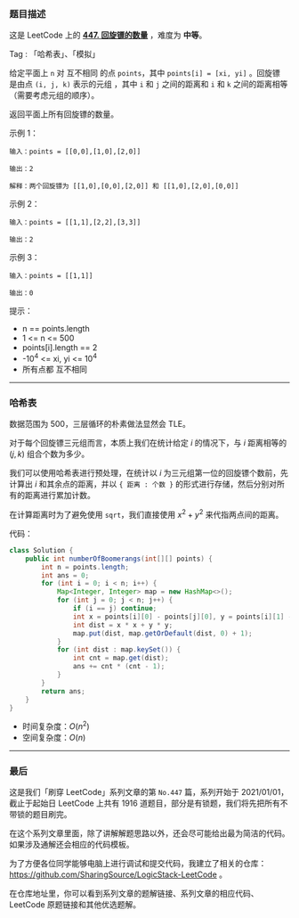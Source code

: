 ### 题目描述

这是 LeetCode 上的 **[447. 回旋镖的数量](https://leetcode-cn.com/problems/number-of-boomerangs/solution/gong-shui-san-xie-shu-ju-jie-gou-yun-yon-evu2/)** ，难度为 **中等**。

Tag : 「哈希表」、「模拟」

给定平面上 `n` 对 互不相同 的点 `points`，其中 `points[i] = [xi, yi]` 。回旋镖 是由点 `(i, j, k)` 表示的元组 ，其中 `i` 和 `j` 之间的距离和 `i` 和 `k` 之间的距离相等（需要考虑元组的顺序）。

返回平面上所有回旋镖的数量。


示例 1：
```
输入：points = [[0,0],[1,0],[2,0]]

输出：2

解释：两个回旋镖为 [[1,0],[0,0],[2,0]] 和 [[1,0],[2,0],[0,0]]
```
示例 2：
```
输入：points = [[1,1],[2,2],[3,3]]

输出：2
```
示例 3：
```
输入：points = [[1,1]]

输出：0
```

提示：
* n == points.length
* 1 <= n <= 500
* points[i].length == 2
* -$10^4$ <= xi, yi <= $10^4$
* 所有点都 互不相同

---

### 哈希表

数据范围为 $500$，三层循环的朴素做法显然会 TLE。

对于每个回旋镖三元组而言，本质上我们在统计给定 $i$ 的情况下，与 $i$ 距离相等的 $(j, k)$ 组合个数为多少。

我们可以使用哈希表进行预处理，在统计以 $i$ 为三元组第一位的回旋镖个数前，先计算出 $i$ 和其余点的距离，并以 `{ 距离 : 个数 }` 的形式进行存储，然后分别对所有的距离进行累加计数。

在计算距离时为了避免使用 `sqrt`，我们直接使用 $x^2 + y^2$ 来代指两点间的距离。

代码：
```Java
class Solution {
    public int numberOfBoomerangs(int[][] points) {
        int n = points.length;
        int ans = 0;
        for (int i = 0; i < n; i++) {
            Map<Integer, Integer> map = new HashMap<>();
            for (int j = 0; j < n; j++) {
                if (i == j) continue;
                int x = points[i][0] - points[j][0], y = points[i][1] - points[j][1];
                int dist = x * x + y * y;
                map.put(dist, map.getOrDefault(dist, 0) + 1);
            }
            for (int dist : map.keySet()) {
                int cnt = map.get(dist);
                ans += cnt * (cnt - 1);
            }
        }
        return ans;
    }
}
```
* 时间复杂度：$O(n^2)$
* 空间复杂度：$O(n)$

---

### 最后

这是我们「刷穿 LeetCode」系列文章的第 `No.447` 篇，系列开始于 2021/01/01，截止于起始日 LeetCode 上共有 1916 道题目，部分是有锁题，我们将先把所有不带锁的题目刷完。

在这个系列文章里面，除了讲解解题思路以外，还会尽可能给出最为简洁的代码。如果涉及通解还会相应的代码模板。

为了方便各位同学能够电脑上进行调试和提交代码，我建立了相关的仓库：https://github.com/SharingSource/LogicStack-LeetCode 。

在仓库地址里，你可以看到系列文章的题解链接、系列文章的相应代码、LeetCode 原题链接和其他优选题解。

